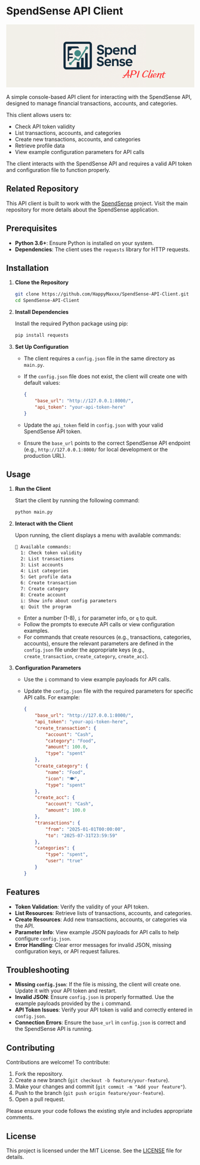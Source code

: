 # SpendSense API Client

![Лого SpendSense](src/img/logo.png)

A simple console-based API client for interacting with the SpendSense API, designed to manage financial transactions, accounts, and categories.

This client allows users to:
- Check API token validity
- List transactions, accounts, and categories
- Create new transactions, accounts, and categories
- Retrieve profile data
- View example configuration parameters for API calls

The client interacts with the SpendSense API and requires a valid API token and configuration file to function properly.

## Related Repository

This API client is built to work with the [SpendSense](https://github.com/HappyMaxxx/SpendSense) project. Visit the main repository for more details about the SpendSense application.

## Prerequisites

- **Python 3.6+**: Ensure Python is installed on your system.
- **Dependencies**: The client uses the `requests` library for HTTP requests.

## Installation

1. **Clone the Repository**

   ```bash
   git clone https://github.com/HappyMaxxx/SpendSense-API-Client.git
   cd SpendSense-API-Client
   ```

2. **Install Dependencies**

   Install the required Python package using pip:

   ```bash
   pip install requests
   ```

3. **Set Up Configuration**

   - The client requires a `config.json` file in the same directory as `main.py`.
   - If the `config.json` file does not exist, the client will create one with default values:

     ```json
     {
         "base_url": "http://127.0.0.1:8000/",
         "api_token": "your-api-token-here"
     }
     ```

   - Update the `api_token` field in `config.json` with your valid SpendSense API token.
   - Ensure the `base_url` points to the correct SpendSense API endpoint (e.g., `http://127.0.0.1:8000/` for local development or the production URL).

## Usage

1. **Run the Client**

   Start the client by running the following command:

   ```bash
   python main.py
   ```

2. **Interact with the Client**

   Upon running, the client displays a menu with available commands:

   ```
   🔧 Available commands:
     1: Check token validity
     2: List transactions
     3: List accounts
     4: List categories
     5: Get profile data
     6: Create transaction
     7: Create category
     8: Create account
     i: Show info about config parameters
     q: Quit the program
   ```

   - Enter a number (1-8), `i` for parameter info, or `q` to quit.
   - Follow the prompts to execute API calls or view configuration examples.
   - For commands that create resources (e.g., transactions, categories, accounts), ensure the relevant parameters are defined in the `config.json` file under the appropriate keys (e.g., `create_transaction`, `create_category`, `create_acc`).

3. **Configuration Parameters**

   - Use the `i` command to view example payloads for API calls.
   - Update the `config.json` file with the required parameters for specific API calls. For example:

     ```json
     {
         "base_url": "http://127.0.0.1:8000/",
         "api_token": "your-api-token-here",
         "create_transaction": {
             "account": "Cash",
             "category": "Food",
             "amount": 100.0,
             "type": "spent"
         },
         "create_category": {
             "name": "Food",
             "icon": "🍽️",
             "type": "spent"
         },
         "create_acc": {
             "account": "Cash",
             "amount": 100.0
         },
         "transactions": {
             "from": "2025-01-01T00:00:00",
             "to": "2025-07-31T23:59:59"
         },
         "categories": {
             "type": "spent",
             "user": "true"
         }
     }
     ```

## Features

- **Token Validation**: Verify the validity of your API token.
- **List Resources**: Retrieve lists of transactions, accounts, and categories.
- **Create Resources**: Add new transactions, accounts, or categories via the API.
- **Parameter Info**: View example JSON payloads for API calls to help configure `config.json`.
- **Error Handling**: Clear error messages for invalid JSON, missing configuration keys, or API request failures.

## Troubleshooting

- **Missing `config.json`**: If the file is missing, the client will create one. Update it with your API token and restart.
- **Invalid JSON**: Ensure `config.json` is properly formatted. Use the example payloads provided by the `i` command.
- **API Token Issues**: Verify your API token is valid and correctly entered in `config.json`.
- **Connection Errors**: Ensure the `base_url` in `config.json` is correct and the SpendSense API is running.

## Contributing

Contributions are welcome! To contribute:

1. Fork the repository.
2. Create a new branch (`git checkout -b feature/your-feature`).
3. Make your changes and commit (`git commit -m "Add your feature"`).
4. Push to the branch (`git push origin feature/your-feature`).
5. Open a pull request.

Please ensure your code follows the existing style and includes appropriate comments.

## License

This project is licensed under the MIT License. See the [LICENSE](LICENSE) file for details.